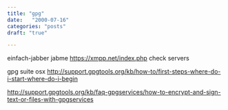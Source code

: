```yaml
---
title: "gpg"
date:   "2000-07-16"
categories: "posts"
draft: "true"

---
```


einfach-jabber
jabme
https://xmpp.net/index.php check servers

gpg suite osx
http://support.gpgtools.org/kb/how-to/first-steps-where-do-i-start-where-do-i-begin

http://support.gpgtools.org/kb/faq-gpgservices/how-to-encrypt-and-sign-text-or-files-with-gpgservices
